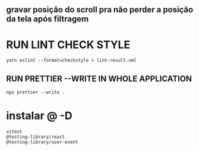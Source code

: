 ## gravar posição do scroll pra não perder a posição da tela após filtragem

# RUN LINT CHECK STYLE

    yarn eslint --format=checkstyle > lint-result.xml

## RUN PRETTIER --WRITE IN WHOLE APPLICATION

    npx prettier --write .

# instalar @ -D

    vitest
    @testing-library/react
    @testing-library/user-event
